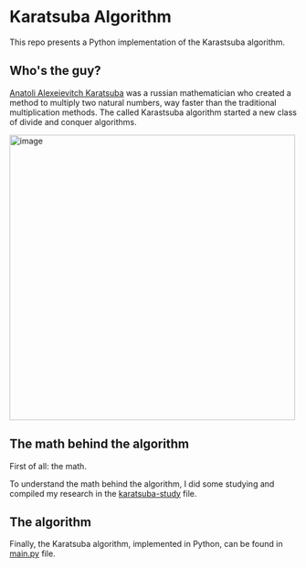 # Karatsuba Algorithm

This repo presents a Python implementation of the Karastsuba algorithm.

## Who's the guy?
[Anatoli Alexeievitch Karatsuba](https://pt.wikipedia.org/wiki/Anatoli_Alexeievitch_Karatsuba) was a russian mathematician who created a method to multiply two natural numbers, way faster than the traditional multiplication methods. The called Karastsuba algorithm started a new class of divide and conquer algorithms.

<img width="500" alt="image" src="https://github.com/user-attachments/assets/ca479f58-79c6-4e03-8287-50e0196cb080" />


## The math behind the algorithm
First of all: the math.

To understand the math behind the algorithm, I did some studying and compiled my research in the [karatsuba-study](docs\karatsuba-study.md) file.

## The algorithm
Finally, the Karatsuba algorithm, implemented in Python, can be found in [main.py](code\main.py) file.